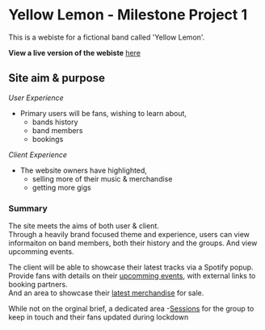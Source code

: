 # Yellow Lemon - Milestone Project 1 

This is a webiste for a fictional band called 'Yellow Lemon'. <br>

**View a live version of the webiste** [here](https://asdub.github.io/yellow-lemon-MP1/)

## Site aim & purpose
*User Experience*
 - Primary users will be fans, wishing to learn about,
    - bands history
    - band members
    - bookings

*Client Experience*
- The website owners have highlighted,
    - selling more of their music & merchandise
    - getting more gigs 
 

 ### Summary
 The site meets the aims of both user & client.<br>
 Through a heavily brand focused theme and experience, users can view informaiton on band members, 
 both their history and the groups. And view upcomming events. <br>

 The client will be able to showcase their latest tracks via a Spotify popup.<br> 
 Provide fans with details on their [upcomming events](https://asdub.github.io/yellow-lemon-MP1/#events), with external links to booking partners.<br> 
 And an area to showcase their [latest merchandise](https://asdub.github.io/yellow-lemon-MP1/merchandise.html) for sale. <br>

 While not on the orginal brief, a dedicated area -[Sessions](https://asdub.github.io/yellow-lemon-MP1/sessions.html)
 for the group to keep in touch and their fans updated during lockdown

